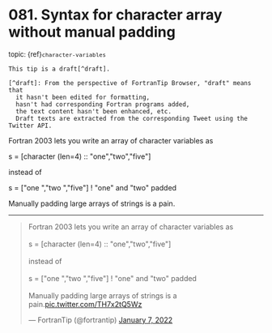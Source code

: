 # <span class='text-muted'>081.</span> Syntax for character array without manual padding

<span style='font-size: small;' class='text-muted'>topic: {ref}`character-variables`</span>

```{note}
This tip is a draft[^draft].

[^draft]: From the perspective of FortranTip Browser, "draft" means that
  it hasn't been edited for formatting,
  hasn't had corresponding Fortran programs added,
  the text content hasn't been enhanced, etc.
  Draft texts are extracted from the corresponding Tweet using the Twitter API.
```

Fortran 2003 lets you write an array of character variables as

s = [character (len=4) :: "one","two","five"]

instead of

s = ["one ","two ","five"] ! "one" and "two" padded

Manually padding large arrays of strings is a pain.


---

<blockquote class="twitter-tweet"><p lang="en" dir="ltr">Fortran 2003 lets you write an array of character variables as<br><br>s = [character (len=4) :: &quot;one&quot;,&quot;two&quot;,&quot;five&quot;]<br><br>instead of<br><br>s = [&quot;one &quot;,&quot;two &quot;,&quot;five&quot;] ! &quot;one&quot; and &quot;two&quot; padded<br><br>Manually padding large arrays of strings is a pain.<a href="https://t.co/TH7x2tQ5Wz">pic.twitter.com/TH7x2tQ5Wz</a></p>&mdash; FortranTip (@fortrantip) <a href="https://twitter.com/fortrantip/status/1479487784205402116?ref_src=twsrc%5Etfw">January 7, 2022</a></blockquote><script async src="https://platform.twitter.com/widgets.js" charset="utf-8"></script>